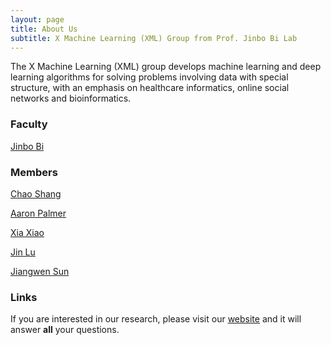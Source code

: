 ```yaml
---
layout: page
title: About Us
subtitle: X Machine Learning (XML) Group from Prof. Jinbo Bi Lab 
---
```


The X Machine Learning (XML) group develops machine learning and deep learning algorithms for solving problems involving data with special structure, with an emphasis on healthcare informatics, online social networks and bioinformatics. 

### Faculty

[Jinbo Bi](http://www.engr.uconn.edu/~jinbo/)


### Members

[Chao Shang](http://www.chaoshangcs.com/) 

[Aaron Palmer](https://xmachinelearning.github.io/aboutus/) 

[Xia Xiao](https://xmachinelearning.github.io/aboutus/) 

[Jin Lu](https://xmachinelearning.github.io/aboutus/) 

[Jiangwen Sun](http://www.engr.uconn.edu/~jis10006) 



### Links

If you are interested in our research, please visit our [website](http://www.labhealthinfo.uconn.edu/) and it will answer **all** your questions.
